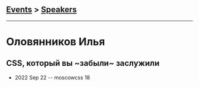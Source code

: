 ## [Events](../README.md) > [Speakers](../speakers.md)
---

# Оловянников Илья

## CSS, который вы ~забыли~ заслужили
- 2022 Sep 22 -- moscowcss 18    
